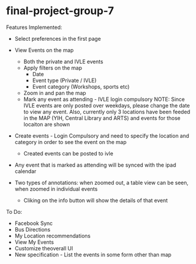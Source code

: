 final-project-group-7
=====================

Features Implemented:
- Select preferences in the first page
- View Events on the map
  - Both the private and IVLE events
  - Apply filters on the map
    - Date
    - Event type (Private / IVLE)
    - Event category (Workshops, sports etc)
  - Zoom in and pan the map
  - Mark any event as attending - IVLE login compulsory
NOTE: Since IVLE events are only posted over weekdays, please change the date to view any event. 
Also, currently only 3 locations have been feeded in the MAP (YIH, Central Library and ARTS) and events for those locaiton are shown

- Create events - Login Compulsory and need to specify the location and category in order to see the event on the map
  - Created events can be posted to ivle 
- Any event that is marked as attending will be synced with the ipad calendar
- Two types of annotations: when zoomed out, a table view can be seen, when zoomed in individual events
  - Cliking on the info button will show the details of that event 

To Do:
- Facebook Sync
- Bus Directions
- My Location recommendations
- View My Events
- Customize theoverall UI
- New specification - List the events in some form other than map
